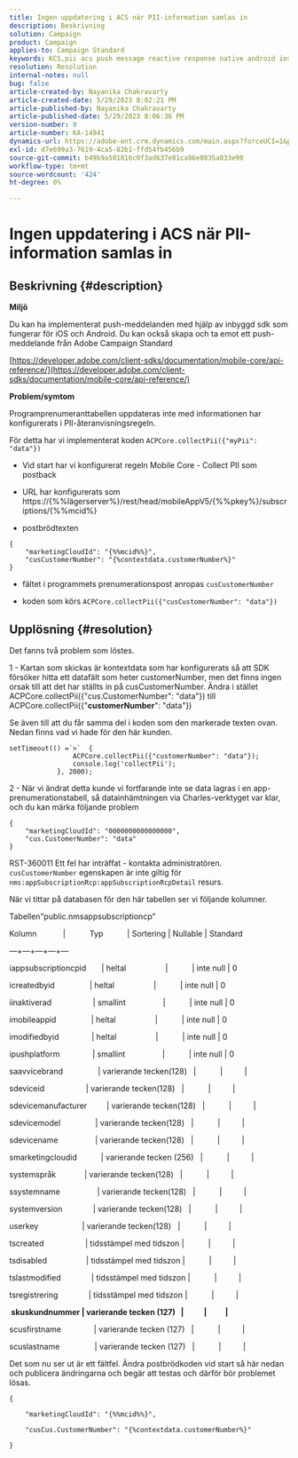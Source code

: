 ```yaml
---
title: Ingen uppdatering i ACS när PII-information samlas in
description: Beskrivning
solution: Campaign
product: Campaign
applies-to: Campaign Standard
keywords: KCS,pii acs push message reactive response native android ios
resolution: Resolution
internal-notes: null
bug: false
article-created-by: Nayanika Chakravarty
article-created-date: 5/29/2023 8:02:21 PM
article-published-by: Nayanika Chakravarty
article-published-date: 5/29/2023 8:06:36 PM
version-number: 9
article-number: KA-14941
dynamics-url: https://adobe-ent.crm.dynamics.com/main.aspx?forceUCI=1&pagetype=entityrecord&etn=knowledgearticle&id=cb2771b5-5bfe-ed11-8f6e-6045bd006a22
exl-id: d7e699a3-7619-4ca5-82b1-ffd54fb456b9
source-git-commit: b49b9a501816c0f3ad637e81ca86e0835a033e90
workflow-type: tm+mt
source-wordcount: '424'
ht-degree: 0%

---
```


# Ingen uppdatering i ACS när PII-information samlas in

## Beskrivning {#description}


<b>Miljö</b>

Du kan ha implementerat push-meddelanden med hjälp av inbyggd sdk som fungerar för iOS och Android. Du kan också skapa och ta emot ett push-meddelande från Adobe Campaign Standard

[https://developer.adobe.com/client-sdks/documentation/mobile-core/api-reference/](https://developer.adobe.com/client-sdks/documentation/mobile-core/api-reference/)

<b>Problem/symtom</b>

Programprenumeranttabellen uppdateras inte med informationen har konfigurerats i PII-återanvisningsregeln.

För detta har vi implementerat koden `ACPCore.collectPii({"myPii": "data"})`

- Vid start har vi konfigurerat regeln Mobile Core - Collect PII som postback

- URL har konfigurerats som https://{%%lägerserver%}/rest/head/mobileAppV5/{%%pkey%}/subscriptions/{%%mcid%}

- postbrödtexten


```
{
    "marketingCloudId": "{%%mcid%%}",
    "cusCustomerNumber": "{%contextdata.customerNumber%}"
}
```


- fältet i programmets prenumerationspost anropas `cusCustomerNumber`

- koden som körs `ACPCore.collectPii({"cusCustomerNumber": "data"})`


## Upplösning {#resolution}


Det fanns två problem som löstes.



1 - Kartan som skickas är kontextdata som har konfigurerats så att SDK försöker hitta ett datafält som heter customerNumber, men det finns ingen orsak till att det har ställts in på cusCustomerNumber. Ändra i stället ACPCore.collectPii({&quot;cus.CustomerNumber&quot;: &quot;data&quot;}) till ACPCore.collectPii({&quot;<b>customerNumber</b>&quot;: &quot;data&quot;})

Se även till att du får samma del i koden som den markerade texten ovan. Nedan finns vad vi hade för den här kunden.


```
setTimeout(() =`>`  {
                ACPCore.collectPii({"customerNumber": "data"});
                console.log('collectPii');
            }, 2000);
```


2 - När vi ändrat detta kunde vi fortfarande inte se data lagras i en app-prenumerationstabell, så datainhämtningen via Charles-verktyget var klar, och du kan märka följande problem


```
{
    "marketingCloudId": "0000000000000000",
    "cus.CustomerNumber": "data"
}
```


RST-360011 Ett fel har inträffat - kontakta administratören.
`cusCustomerNumber` egenskapen är inte giltig för `nms:appSubscriptionRcp:appSubscriptionRcpDetail` resurs.

När vi tittar på databasen för den här tabellen ser vi följande kolumner.



Tabellen&quot;public.nmsappsubscriptioncp&quot;

Kolumn            |           Typ           | Sortering | Nullable | Standard

—+—+—+—+—

iappsubscriptioncpid       | heltal                  |           | inte null | 0

icreatedbyid                | heltal                  |           | inte null | 0

iinaktiverad                   | smallint                 |           | inte null | 0

imobileappid                | heltal                  |           | inte null | 0

imodifiedbyid               | heltal                  |           | inte null | 0

ipushplatform               | smallint                 |           | inte null | 0

saavvicebrand                | varierande tecken(128)   |           |          |

sdeviceid                   | varierande tecken(128)   |           |          |

sdevicemanufacturer         | varierande tecken(128)   |           |          |

sdevicemodel                | varierande tecken(128)   |           |          |

sdevicename                 | varierande tecken(128)   |           |          |

smarketingcloudid           | varierande tecken (256)   |           |          |

systemspråk             | varierande tecken(128)   |           |          |

ssystemname                 | varierande tecken(128)   |           |          |

systemversion              | varierande tecken(128)   |           |          |

userkey                    | varierande tecken(128)   |           |          |

tscreated                   | tidsstämpel med tidszon |           |          |

tsdisabled                  | tidsstämpel med tidszon |           |          |

tslastmodified              | tidsstämpel med tidszon |           |          |

tsregistrering              | tidsstämpel med tidszon |           |          |

<b> skuskundnummer | varierande tecken (127)   |           |          | </b>

scusfirstname               | varierande tecken (127)   |           |          |

scuslastname                | varierande tecken (127)   |           |          |



Det som nu ser ut är ett fältfel. Ändra postbrödkoden vid start så här nedan och publicera ändringarna och begär att testas och därför bör problemet lösas.


```
{

    "marketingCloudId": "{%%mcid%%}",

    "cusCus.CustomerNumber": "{%contextdata.customerNumber%}"

}
```
